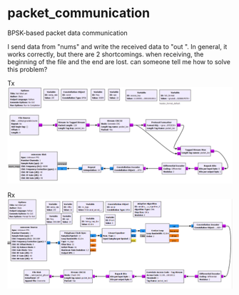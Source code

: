 # packet_communication
BPSK-based packet data communication


I send data from "nums" and write the received data to "out ". 
In general, it works correctly, but there are 2 shortcomings. when receiving, the beginning of the file and the end are lost. can someone tell me how to solve this problem?

Tx
![Image alt](https://github.com/1Shylz/packet_communication/raw/main/image/tx.png)

Rx
![Image alt](https://github.com/1Shylz/packet_communication/raw/main/image/rx.png)
